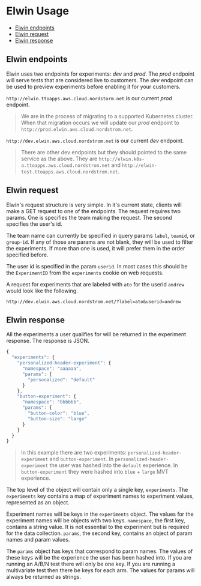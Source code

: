 # Elwin Usage

* [Elwin endpoints](#elwin-endpoints)
* [Elwin request](#elwin-request)
* [Elwin response](#elwin-response)

## Elwin endpoints

Elwin uses two endpoints for experiments: _dev_ and _prod_. The _prod_
endpoint will serve tests that are considered live to customers. The
_dev_ endpoint can be used to preview experiments before enabling it
for your customers.

`http://elwin.ttoapps.aws.cloud.nordstorm.net` is our current _prod_
endpoint.

> We are in the process of migrating to a supported Kubernetes
> cluster. When that migration occurs we will update our _prod_
> endpoint to `http://prod.elwin.aws.cloud.nordstrom.net`.

`http://dev.elwin.aws.cloud.nordstrom.net` is our current _dev_
endpoint.

> There are other dev endpoints but they should pointed to the same
> service as the above. They are
> `http://elwin.k8s-a.ttoapps.aws.cloud.nordstrom.net` and
> `http://elwin-test.ttoapps.aws.cloud.nordstrom.net`.

## Elwin request

Elwin's request structure is very simple. In it's current state,
clients will make a GET request to one of the endpoints. The request
requires two params. One is specifies the team making the request. The
second specifies the user's id.

The team name can currently be specified in query params `label`,
`teamid`, or `group-id`. If any of those are params are not blank,
they will be used to filter the experiments. If more than one is used,
it will prefer them in the order specified before.

The user id is specified in the param `userid`. In most cases this
should be the `ExperimentID` from the `experiments` cookie on web
requests.

A request for experiments that are labeled with `ato` for the userid
`andrew` would look like the following.

```
http://dev.elwin.aws.cloud.nordstrom.net/?label=ato&userid=andrew
```

## Elwin response

All the experiments a user qualifies for will be returned in the
experiment response. The response is JSON.

```javascript
{
  "experiments": {
    "personalized-header-experiment": {
      "namespace": "aaaaaa",
      "params": {
        "personalized": "default"
      }
    },
    "button-experiment": {
      "namespace": "bbbbbb",
      "params": {
        "button-color": "blue",
        "button-size": "large"
      }
    }
  }
}
```

> In this example there are two experiments:
> `personalized-header-experiment` and `button-experiment`. In
> `personalized-header-experiment` the user was hashed into the
> `default` experience. In `button-experiment` they were hashed into
> `blue` + `large` MVT experience.

The top level of the object will contain only a single key,
`experiments`. The `experiments` key contains a map of experiment
names to experiment values, represented as an object. 

Experiment names will be keys in the `experiments` object. The values
for the experiment names will be objects with two keys. `namespace`,
the first key, contains a string value. It is not essential to the
experiment but is required for the data collection. `params`, the
second key, contains an object of param names and param values.

The `params` object has keys that correspond to param names. The
values of these keys will be the experience the user has been hashed
into. If you are running an A/B/N test there will only be one key. If
you are running a multivariate test then there be keys for each arm.
The values for params will always be returned as strings.